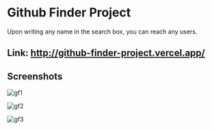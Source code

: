 
# Github Finder Project

Upon writing any name in the search box, you can reach any users.

## Link: http://github-finder-project.vercel.app/

## Screenshots

![gf1](https://user-images.githubusercontent.com/79837579/159007933-e48c2863-6421-451a-9924-398792ea08ac.png)


![gf2](https://user-images.githubusercontent.com/79837579/159007957-3858dc90-e46e-420d-b038-e60f47c1c575.png)


![gf3](https://user-images.githubusercontent.com/79837579/159007971-88e22815-585d-4755-a8af-cf779a8180dd.png)
